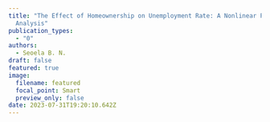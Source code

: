 ```yaml
---
title: "The Effect of Homeownership on Unemployment Rate: A Nonlinear Panel ARDL
  Analysis"
publication_types:
  - "0"
authors:
  - Seoela B. N.
draft: false
featured: true
image:
  filename: featured
  focal_point: Smart
  preview_only: false
date: 2023-07-31T19:20:10.642Z
---
```

